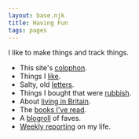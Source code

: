 ```yaml
---
layout: base.njk
title: Having Fun
tags: pages
---
```


I like to make things and track things.

- This site's [colophon](/colophon).
- Things I [like](/likes).
- Salty, old [letters](/letters).
- Things I bought that were [rubbish](/rubbish).
- About [living in Britain](/blighty).
- The [books I've read](/books).
- A [blogroll](/blogroll) of faves.
- [Weekly reporting](/weeklies) on my life.
